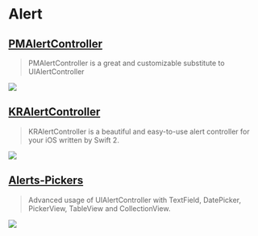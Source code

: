 Alert
==

[PMAlertController](https://github.com/Codeido/PMAlertController)
--
> PMAlertController is a great and customizable substitute to UIAlertController

![](https://raw.githubusercontent.com/Codeido/PMAlertController/master/preview_pmalertacontroller.jpg)


[KRAlertController](https://github.com/krimpedance/KRAlertController)
--
> KRAlertController is a beautiful and easy-to-use alert controller for your iOS written by Swift 2.

![](https://github.com/krimpedance/KRAlertController/blob/master/Images/styles.png)

## [Alerts-Pickers](https://github.com/dillidon/Alerts-Pickers)
> Advanced usage of UIAlertController with TextField, DatePicker, PickerView, TableView and CollectionView.

![](https://github.com/dillidon/Alerts-Pickers/raw/master/Assets/gifs/actionSheet-.gif)
